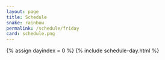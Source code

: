 ```yaml
---
layout: page
title: Schedule
snake: rainbow
permalink: /schedule/friday
card: schedule.png
---
```

{% assign dayindex = 0 %}
{% include schedule-day.html %}
